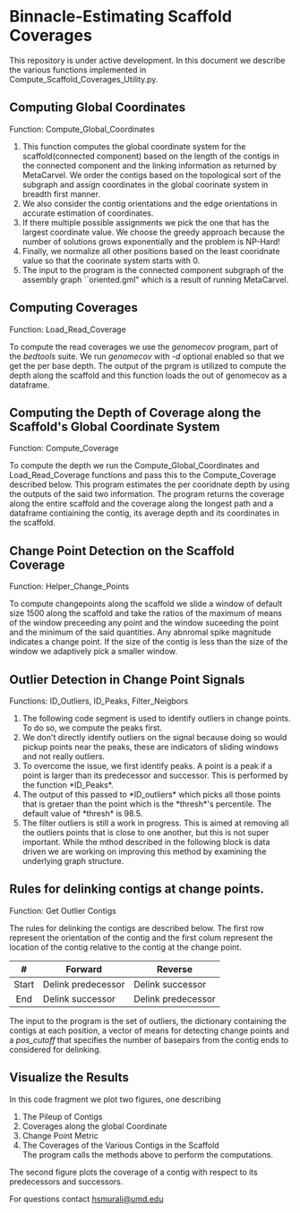 
<h1>Binnacle-Estimating Scaffold Coverages</h1>
 
 This repository is under active development. In this document we describe the various functions implemented in Compute_Scaffold_Coverages_Utility.py.
 
<h2>Computing Global Coordinates</h2>
Function: Compute_Global_Coordinates
<ol> 
    <li>This function computes the global coordinate system for the scaffold(connected component) based on the length of the contigs in the connected component and the linking information as returned by MetaCarvel. We order the contigs based on the topological sort of the subgraph and assign coordinates in the global coorinate system in breadth first manner.</li>   
    <li>We also consider the contig orientations and the edge orientations in accurate estimation of coordinates. </li>
    <li>If there multiple possible assignments we pick the one that has the largest coordinate value. We choose the greedy approach because the number of solutions grows exponentially and the problem is NP-Hard! </li>
    <li>Finally, we normalize all other positions based on the least cooridnate value so that the coorinate system starts with 0.</li>
    <li>The input to the program is the connected component subgraph of the assembly graph ``oriented.gml" which is a result of running MetaCarvel.</li>
</ol>


<h2> Computing Coverages </h2>
Function: Load_Read_Coverage

To compute the read coverages we use the *genomecov* program, part of the *bedtools* suite. We run *genomecov* with *-d* optional enabled so that we get the per base depth. The output of the prgram is utilized to compute the depth along the scaffold and this function loads the out of genomecov as a dataframe.   

<h2>Computing the Depth of Coverage along the Scaffold's Global Coordinate System </h2>
Function: Compute_Coverage

To compute the depth we run the Compute_Global_Coordinates and Load_Read_Coverage functions and pass this to the Compute_Coverage described below. This program estimates the per cooridnate depth by using the outputs of the said two information. The program returns the coverage along the entire scaffold and the coverage along the longest path and a dataframe contiaining the contig, its average depth and its coordinates in the scaffold.

<h2> Change Point Detection on the Scaffold Coverage </h2>
Function: Helper_Change_Points

To compute changepoints along the scaffold we slide a window of default size 1500 along the scaffold and take the ratios of the maximum of means of the window preceeding any point and the window suceeding the point and the minimum of the said quantities. Any abnromal spike magnitude indicates a change point. If the size of the contig is less than the size of the window we adaptively pick a smaller window. 

<h2> Outlier Detection in Change Point Signals </h2>
Functions: ID_Outliers, ID_Peaks, Filter_Neigbors

<ol>
    <li>The following code segment is used to identify outliers in change points. To do so, we compute the peaks first.</li> 
    <li>We don't directly identify outliers on the signal because doing so would pickup points near the peaks, these are indicators of sliding windows and not really outliers.</li> 
    <li>To overcome the issue, we first identify peaks. A point is a peak if a point is larger than its predecessor and successor. This is performed by the function *ID_Peaks*.</li> 
    <li>The output of this passed to *ID_outliers* which picks all those points that is gretaer than the point which is the *thresh*'s percentile. The default value of *thresh* is 98.5. </li>
    <li>The filter outliers is still a work in progress. This is aimed at removing all the outliers points that is close to one another, but this is not super important. While the mthod described in the following block is data driven we are working on improving this method by examining the underlying graph structure.</li>
</ol>

<h2> Rules for delinking contigs at change points. </h2> 
Function: Get Outlier Contigs


The rules for delinking the contigs are described below. The first row represent the orientation of the contig and the first colum represent the location of the contig relative to the contig at the change point. 

|#                   |  Forward            |  Reverse          |
|:------------------:|---------------------|-------------------|
|        Start       | Delink predecessor  | Delink successor  |
|          End       | Delink successor    | Delink predecessor|

The input to the program is the set of outliers, the dictionary containing the contigs at each position, a vector of means for detecting change points and a *pos_cutoff* that specifies the number of basepairs from the contig ends to considered for delinking.

<h2> Visualize the Results </h2>

In this code fragment we plot two figures, one describing 
<ol>
    <li>The Pileup of Contigs</li> 
    <li>Coverages along the global Coordinate </li> 
    <li>Change Point Metric </li> 
    <li>The Coverages of the Various Contigs in the Scaffold</li> 
    The program calls the methods above to perform the computations. 
</ol>

The second figure plots the coverage of a contig with respect to its predecessors and successors.

For questions contact hsmurali@umd.edu
